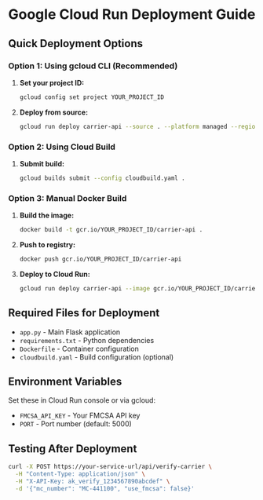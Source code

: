 # Google Cloud Run Deployment Guide

## Quick Deployment Options

### Option 1: Using gcloud CLI (Recommended)

1. **Set your project ID:**
   ```bash
   gcloud config set project YOUR_PROJECT_ID
   ```

2. **Deploy from source:**
   ```bash
   gcloud run deploy carrier-api --source . --platform managed --region us-central1 --allow-unauthenticated
   ```

### Option 2: Using Cloud Build

1. **Submit build:**
   ```bash
   gcloud builds submit --config cloudbuild.yaml .
   ```

### Option 3: Manual Docker Build

1. **Build the image:**
   ```bash
   docker build -t gcr.io/YOUR_PROJECT_ID/carrier-api .
   ```

2. **Push to registry:**
   ```bash
   docker push gcr.io/YOUR_PROJECT_ID/carrier-api
   ```

3. **Deploy to Cloud Run:**
   ```bash
   gcloud run deploy carrier-api --image gcr.io/YOUR_PROJECT_ID/carrier-api --platform managed --region us-central1 --allow-unauthenticated
   ```

## Required Files for Deployment

- `app.py` - Main Flask application
- `requirements.txt` - Python dependencies
- `Dockerfile` - Container configuration
- `cloudbuild.yaml` - Build configuration (optional)

## Environment Variables

Set these in Cloud Run console or via gcloud:

- `FMCSA_API_KEY` - Your FMCSA API key
- `PORT` - Port number (default: 5000)

## Testing After Deployment

```bash
curl -X POST https://your-service-url/api/verify-carrier \
  -H "Content-Type: application/json" \
  -H "X-API-Key: ak_verify_1234567890abcdef" \
  -d '{"mc_number": "MC-441100", "use_fmcsa": false}'
```